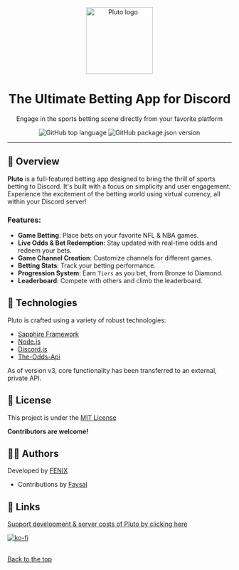 <div align="center">
<a id="top"></a>
<img src="https://i.imgur.com/CupFfgB.png" width="150" height="150" alt="Pluto logo"/>

# The Ultimate Betting App for Discord

Engage in the sports betting scene directly from your favorite platform

  <img alt="GitHub top language" src="https://img.shields.io/github/languages/top/fearandesire/Pluto-Betting-Bot?color=blue&labelColor=%23000000">
<img alt="GitHub package.json version" src="https://img.shields.io/github/package-json/v/fearandesire/Pluto-Betting-Bot">
</div>

---

## 🎯 Overview

**Pluto** is a full-featured betting app designed to bring the thrill of sports betting to Discord. It's built with a focus on simplicity and user engagement. Experience the excitement of the betting world using virtual currency, all within your Discord server!

### Features:
- **Game Betting**: Place bets on your favorite NFL & NBA games.
- **Live Odds & Bet Redemption**: Stay updated with real-time odds and redeem your bets.
- **Game Channel Creation**: Customize channels for different games.
- **Betting Stats**: Track your betting performance.
- **Progression System**: Earn `Tiers` as you bet, from Bronze to Diamond.
- **Leaderboard**: Compete with others and climb the leaderboard.

## 🚀 Technologies

Pluto is crafted using a variety of robust technologies:

- [Sapphire Framework](https://github.com/sapphiredev/framework) 
- [Node.js](https://nodejs.org/en/)
- [Discord.js](https://discord.js.org/)
- [The-Odds-Api](the-odds-api.com/)

As of version v3, core functionality has been transferred to an external, private API.

## 📝 License

This project is under the [MIT License](LICENSE)

**Contributors are welcome!**

## 🧑‍🔬 Authors

Developed by [FENIX](https://github.com/fearandesire)

- Contributions by [Faysal](https://github.com/Faysal19999)

## 🔗 Links

[Support development & server costs of Pluto by clicking here](https://ko-fi.com/U7U3CYOB7)

[![ko-fi](https://ko-fi.com/img/githubbutton_sm.svg)](https://ko-fi.com/U7U3CYOB7)


<br/>
<a href="#top">Back to the top</a>
